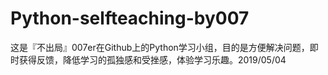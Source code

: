 # Python-selfteaching-by007
这是『不出局』007er在Github上的Python学习小组，目的是方便解决问题，即时获得反馈，降低学习的孤独感和受挫感，体验学习乐趣。2019/05/04
 
